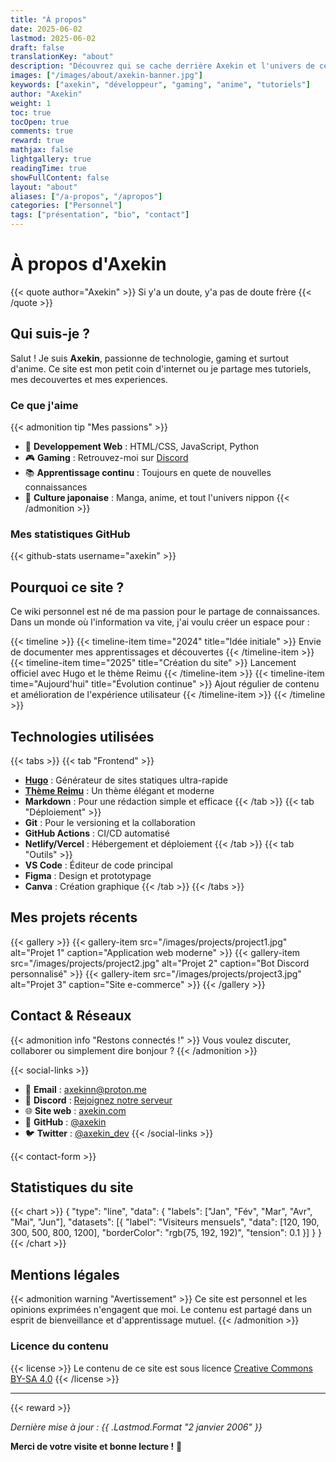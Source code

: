 ```yaml
---
title: "À propos"
date: 2025-06-02
lastmod: 2025-06-02
draft: false
translationKey: "about"
description: "Découvrez qui se cache derrière Axekin et l'univers de ce site"
images: ["/images/about/axekin-banner.jpg"]
keywords: ["axekin", "développeur", "gaming", "anime", "tutoriels"]
author: "Axekin"
weight: 1
toc: true
tocOpen: true
comments: true
reward: true
mathjax: false
lightgallery: true
readingTime: true
showFullContent: false
layout: "about"
aliases: ["/a-propos", "/apropos"]
categories: ["Personnel"]
tags: ["présentation", "bio", "contact"]
---
```


# À propos d'Axekin

{{< quote author="Axekin" >}}
Si y'a un doute, y'a pas de doute frère
{{< /quote >}}

## Qui suis-je ?

Salut ! Je suis **Axekin**, passionne de technologie, gaming et surtout d'anime. Ce site est mon petit coin d'internet ou je partage mes tutoriels, mes decouvertes et mes experiences.

### Ce que j'aime

{{< admonition tip "Mes passions" >}}
- 🚀 **Developpement Web** : HTML/CSS, JavaScript, Python 
- 🎮 **Gaming** : Retrouvez-moi sur [Discord](https://discord.gg/axekin)
- 📚 **Apprentissage continu** : Toujours en quete de nouvelles connaissances
- 🎌 **Culture japonaise** : Manga, anime, et tout l'univers nippon
{{< /admonition >}}

### Mes statistiques GitHub

{{< github-stats username="axekin" >}}

## Pourquoi ce site ?

Ce wiki personnel est né de ma passion pour le partage de connaissances. Dans un monde où l'information va vite, j'ai voulu créer un espace pour :

{{< timeline >}}
{{< timeline-item time="2024" title="Idée initiale" >}}
Envie de documenter mes apprentissages et découvertes
{{< /timeline-item >}}
{{< timeline-item time="2025" title="Création du site" >}}
Lancement officiel avec Hugo et le thème Reimu
{{< /timeline-item >}}
{{< timeline-item time="Aujourd'hui" title="Évolution continue" >}}
Ajout régulier de contenu et amélioration de l'expérience utilisateur
{{< /timeline-item >}}
{{< /timeline >}}

## Technologies utilisées

{{< tabs >}}
{{< tab "Frontend" >}}
- **[Hugo](https://gohugo.io/)** : Générateur de sites statiques ultra-rapide
- **[Thème Reimu](https://github.com/D-Sketon/hugo-theme-reimu)** : Un thème élégant et moderne
- **Markdown** : Pour une rédaction simple et efficace
{{< /tab >}}
{{< tab "Déploiement" >}}
- **Git** : Pour le versioning et la collaboration
- **GitHub Actions** : CI/CD automatisé
- **Netlify/Vercel** : Hébergement et déploiement
{{< /tab >}}
{{< tab "Outils" >}}
- **VS Code** : Éditeur de code principal
- **Figma** : Design et prototypage
- **Canva** : Création graphique
{{< /tab >}}
{{< /tabs >}}

## Mes projets récents

{{< gallery >}}
{{< gallery-item src="/images/projects/project1.jpg" alt="Projet 1" caption="Application web moderne" >}}
{{< gallery-item src="/images/projects/project2.jpg" alt="Projet 2" caption="Bot Discord personnalisé" >}}
{{< gallery-item src="/images/projects/project3.jpg" alt="Projet 3" caption="Site e-commerce" >}}
{{< /gallery >}}

## Contact & Réseaux

{{< admonition info "Restons connectés !" >}}
Vous voulez discuter, collaborer ou simplement dire bonjour ?
{{< /admonition >}}

{{< social-links >}}
- 📧 **Email** : [axekinn@proton.me](mailto:axekinn@proton.me)
- 💬 **Discord** : [Rejoignez notre serveur](https://discord.gg/axekin)
- 🌐 **Site web** : [axekin.com](https://axekin.com)
- 🐙 **GitHub** : [@axekin](https://github.com/axekin)
- 🐦 **Twitter** : [@axekin_dev](https://twitter.com/axekin_dev)
{{< /social-links >}}

{{< contact-form >}}

## Statistiques du site

{{< chart >}}
{
  "type": "line",
  "data": {
    "labels": ["Jan", "Fév", "Mar", "Avr", "Mai", "Jun"],
    "datasets": [{
      "label": "Visiteurs mensuels",
      "data": [120, 190, 300, 500, 800, 1200],
      "borderColor": "rgb(75, 192, 192)",
      "tension": 0.1
    }]
  }
}
{{< /chart >}}

## Mentions légales

{{< admonition warning "Avertissement" >}}
Ce site est personnel et les opinions exprimées n'engagent que moi. Le contenu est partagé dans un esprit de bienveillance et d'apprentissage mutuel.
{{< /admonition >}}

### Licence du contenu

{{< license >}}
Le contenu de ce site est sous licence [Creative Commons BY-SA 4.0](https://creativecommons.org/licenses/by-sa/4.0/)
{{< /license >}}

---

{{< reward >}}

*Dernière mise à jour : {{ .Lastmod.Format "2 janvier 2006" }}*

**Merci de votre visite et bonne lecture !** 🚀